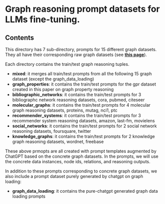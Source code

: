 # Graph reasoning prompt datasets for LLMs fine-tuning. 

## Contents

This directory has 7 sub-directory, prompts for 15 different graph datasets. They all have their corresponding raw graph datasets (see [**this page**](https://github.com/jwzhanggy/Graph_Toolformer/tree/main/Graph_Toolformer_Package#graph-datasets-used-in-graph-toolformer)).

Each directory contains the train/test graph reasoning tuples.

- **mixed**: it merges all train/test prompts from all the following 15 graph dataset (except the graph_data_loading)
- **graph_properties**: it contains the train/test prompts for the gpr dataset created in this paper on graph property reasoning
- **bibliographic_networks**: it contains the train/test prompts for 3 bibliographc network reasoning datasets, cora, pubmed, citeseer
- **molecular_graphs**: it contains the train/test prompts for 4 molecular graph reasoning datasets, proteins, mutag, nci1, ptc
- **recommender_systems**: it contains the train/test prompts for 3 recommender system reasoning datasets, amazon, last-fm, movielens
- **social_networks**: it contains the train/test prompts for 2 social network reasoning datasets, foursquare, twitter
- **knowledge_graphs**: it contains the train/test prompts for 2 knowledge graph reasoning datasets, wordnet, freebase

These above prmopts are all created with prompt templates augmented by ChatGPT based on the concrete graph datasets. In the prompts, we will use the concrete data instances, node ids, relations, and reasoning outputs. 

In addition to these prompts corresponding to concrete graph datasets, we also include a prompt dataset purely generated by chatgpt on graph loading:

- **graph_data_loading**: it contains the pure-chatgpt generated graph data loading prompts
